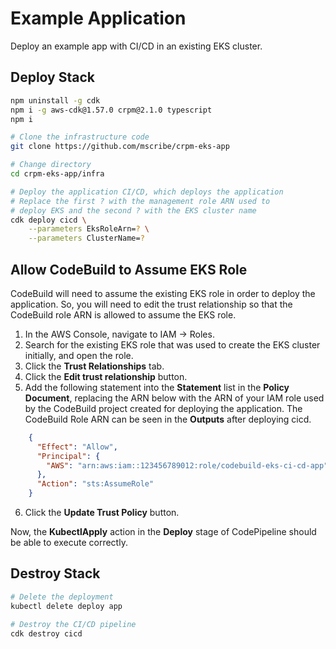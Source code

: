 # Example Application

Deploy an example app with CI/CD in an existing EKS cluster.

## Deploy Stack

```bash
npm uninstall -g cdk
npm i -g aws-cdk@1.57.0 crpm@2.1.0 typescript
npm i

# Clone the infrastructure code
git clone https://github.com/mscribe/crpm-eks-app

# Change directory
cd crpm-eks-app/infra

# Deploy the application CI/CD, which deploys the application
# Replace the first ? with the management role ARN used to
# deploy EKS and the second ? with the EKS cluster name
cdk deploy cicd \
    --parameters EksRoleArn=? \
    --parameters ClusterName=?
```

## Allow CodeBuild to Assume EKS Role

CodeBuild will need to assume the existing EKS role in order to deploy the application.  So, you will
need to edit the trust relationship so that the CodeBuild role ARN is allowed to assume the EKS role.

1.  In the AWS Console, navigate to IAM -> Roles.
2.  Search for the existing EKS role that was used to create the EKS cluster initially, and open the role.
3.  Click the **Trust Relationships** tab.
4.  Click the **Edit trust relationship** button.
5.  Add the following statement into the **Statement** list in the **Policy Document**, replacing the ARN
    below with the ARN of your IAM role used by the CodeBuild project created for deploying the application.
    The CodeBuild Role ARN can be seen in the **Outputs** after deploying cicd.

```json
    {
      "Effect": "Allow",
      "Principal": {
        "AWS": "arn:aws:iam::123456789012:role/codebuild-eks-ci-cd-app"
      },
      "Action": "sts:AssumeRole"
    }
```
6.  Click the **Update Trust Policy** button.

Now, the **KubectlApply** action in the **Deploy** stage of CodePipeline should be able to execute correctly.

## Destroy Stack

```bash
# Delete the deployment
kubectl delete deploy app

# Destroy the CI/CD pipeline
cdk destroy cicd
```
